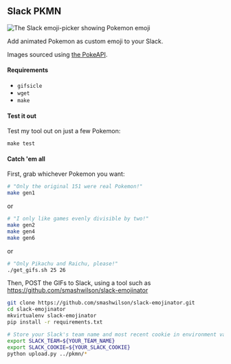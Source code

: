 Slack PKMN
---

![The Slack emoji-picker showing Pokemon emoji](https://user-images.githubusercontent.com/4959135/40699074-4c7c388e-63a0-11e8-905f-723c15cea84e.gif)

Add animated Pokemon as custom emoji to your Slack.

Images sourced using [the PokeAPI](https://github.com/PokeAPI/pokeapi).

#### Requirements

- `gifsicle`
- `wget`
- `make`

#### Test it out

Test my tool out on just a few Pokemon:

```
make test
```

#### Catch 'em all

First, grab whichever Pokemon you want:

```bash
# "Only the original 151 were real Pokemon!"
make gen1
```

or

```bash
# "I only like games evenly divisible by two!"
make gen2
make gen4
make gen6
```

or

```bash
# "Only Pikachu and Raichu, please!"
./get_gifs.sh 25 26
```

Then, POST the GIFs to Slack, using a tool such as https://github.com/smashwilson/slack-emojinator

```bash
git clone https://github.com/smashwilson/slack-emojinator.git
cd slack-emojinator
mkvirtualenv slack-emojinator
pip install -r requirements.txt

# Store your Slack's team name and most recent cookie in environment variables
export SLACK_TEAM=${YOUR_TEAM_NAME}
export SLACK_COOKIE=${YOUR_SLACK_COOKIE}
python upload.py ../pkmn/*
```
